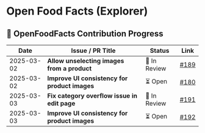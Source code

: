 # Open Food Facts (Explorer)

## 📌 OpenFoodFacts Contribution Progress  

| Date       | Issue / PR Title                              | Status       | Link                                             |
|------------|---------------------------------------------|--------------|--------------------------------------------------|
| 2025-03-02 | **Allow unselecting images from a product** | 🔄 In Review     | [#189](https://github.com/openfoodfacts/openfoodfacts-explorer/pull/189) |
| 2025-03-02 | **Improve UI consistency for product images** | ⏳ Open | [#180](https://github.com/openfoodfacts/openfoodfacts-explorer/issues/180) |
| 2025-03-03 | **Fix category overflow issue in edit page** | 🔄 In Review       | [#191](https://github.com/openfoodfacts/openfoodfacts-explorer/pull/191) |
| 2025-03-03 | **Improve UI consistency for product images** | ⏳ Open | [#192](https://github.com/openfoodfacts/openfoodfacts-explorer/issues/192) |



